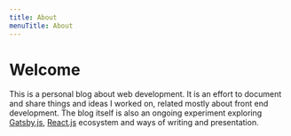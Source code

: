 ```yaml
---
title: About
menuTitle: About
---
```


# Welcome

This is a personal blog about web development. It is an effort to document and share things and ideas I worked on, related mostly about front end development. The blog itself is also an ongoing experiment exploring [Gatsby.js](https://www.gatsbyjs.org/), [React.js](https://reactjs.org/) ecosystem and ways of writing and presentation.
